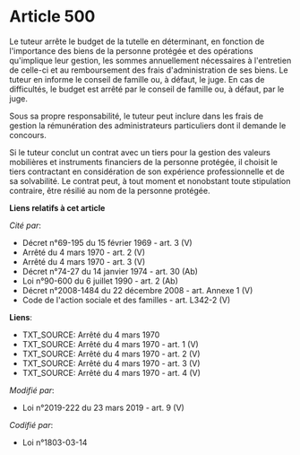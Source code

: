 # Article 500

Le tuteur arrête le budget de la tutelle en déterminant, en fonction de l'importance des biens de la personne protégée et des
opérations qu'implique leur gestion, les sommes annuellement nécessaires à l'entretien de celle-ci et au remboursement des
frais d'administration de ses biens. Le tuteur en informe le conseil de famille ou, à défaut, le juge. En cas de difficultés,
le budget est arrêté par le conseil de famille ou, à défaut, par le juge.

Sous sa propre responsabilité, le tuteur peut inclure dans les frais de gestion la rémunération des administrateurs
particuliers dont il demande le concours.

Si le tuteur conclut un contrat avec un tiers pour la gestion des valeurs mobilières et instruments financiers de la personne
protégée, il choisit le tiers contractant en considération de son expérience professionnelle et de sa solvabilité. Le contrat
peut, à tout moment et nonobstant toute stipulation contraire, être résilié au nom de la personne protégée.

**Liens relatifs à cet article**

_Cité par_:

  - Décret n°69-195 du 15 février 1969 - art. 3 (V)
  - Arrêté du 4 mars 1970 - art. 2 (V)
  - Arrêté du 4 mars 1970 - art. 3 (V)
  - Décret n°74-27 du 14 janvier 1974 - art. 30 (Ab)
  - Loi n°90-600 du 6 juillet 1990 - art. 2 (Ab)
  - Décret n°2008-1484 du 22 décembre 2008 - art. Annexe 1 (V)
  - Code de l'action sociale et des familles - art. L342-2 (V)

**Liens**:

  - TXT_SOURCE: Arrêté du 4 mars 1970
  - TXT_SOURCE: Arrêté du 4 mars 1970 - art. 1 (V)
  - TXT_SOURCE: Arrêté du 4 mars 1970 - art. 2 (V)
  - TXT_SOURCE: Arrêté du 4 mars 1970 - art. 3 (V)
  - TXT_SOURCE: Arrêté du 4 mars 1970 - art. 4 (V)

_Modifié par_:

  - Loi n°2019-222 du 23 mars 2019 - art. 9 (V)

_Codifié par_:

  - Loi n°1803-03-14
